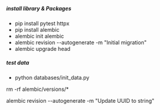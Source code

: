 ##### install library & Packages

- pip install pytest httpx
- pip install alembic
- alembic init alembic
- alembic revision --autogenerate -m "Initial migration"
- alembic upgrade head

##### test data

- python databases/init_data.py


rm -rf alembic/versions/*

alembic revision --autogenerate -m "Update UUID to string"
